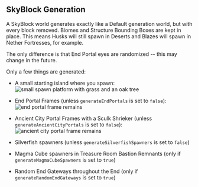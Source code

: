 ## SkyBlock Generation

A SkyBlock world generates exactly like a Default generation world, but with every block removed. Biomes and Structure Bounding Boxes are kept in place. This means Husks will still spawn in Deserts and Blazes will spawn in Nether Fortresses, for example.

The only difference is that End Portal eyes are randomized -- this may change in the future.

Only a few things are generated:

- A small starting island where you spawn: ![small spawn platform with grass and an oak tree](../screenshots/spawn_platform.png?raw=true "Spawn Platform")

- End Portal Frames (unless `generateEndPortals` is set to `false`): ![end portal frame remains](../screenshots/end_portal.png?raw=true "End Portal Frame")

- Ancient City Portal Frames with a Sculk Shrieker (unless `generateAncientCityPortals` is set to `false`): ![ancient city portal frame remains](../screenshots/ancient_city_portal.png?raw=true "Ancient City Portal Frame")

- Silverfish spawners (unless `generateSilverfishSpawners` is set to `false`)

- Magma Cube spawners in Treasure Room Bastion Remnants (only if `generateMagmaCubeSpawners` is set to `true`)

- Random End Gateways throughout the End (only if `generateRandomEndGateways` is set to `true`)
